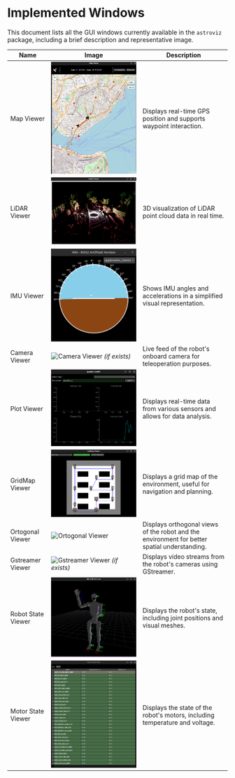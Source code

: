 # Implemented Windows

This document lists all the GUI windows currently available in the `astroviz` package, including a brief description and representative image.

| Name           | Image                                                                 | Description                                                                 |
|----------------|------------------------------------------------------------------------|-----------------------------------------------------------------------------|
| Map Viewer     | ![Map Viewer](images/map_viewer.png)                                  | Displays real-time GPS position and supports waypoint interaction.          |
| LiDAR Viewer   | ![LiDAR Viewer](images/lidar_viewer.png)                              | 3D visualization of LiDAR point cloud data in real time.                    |
| IMU Viewer     | ![IMU Viewer](images/imu_viewer.png)                                  | Shows IMU angles and accelerations in a simplified visual representation.   |
| Camera Viewer  | ![Camera Viewer](images/camera_viewer.png) *(if exists)*              | Live feed of the robot's onboard camera for teleoperation purposes.         |
| Plot Viewer    | ![Plot Viewer](images/plot_viewer.png)                                 | Displays real-time data from various sensors and allows for data analysis.  |
| GridMap Viewer | ![GridMap Viewer](images/grid_map_viewer.png)                           | Displays a grid map of the environment, useful for navigation and planning. |
| Ortogonal Viewer | ![Ortogonal Viewer](images/ortogonal_viewer.png)                     | Displays orthogonal views of the robot and the environment for better spatial understanding. |
| Gstreamer Viewer | ![Gstreamer Viewer](images/gstreamer_viewer.png) *(if exists)* | Displays video streams from the robot's cameras using GStreamer.            |
| Robot State Viewer   | ![Robot State](images/robot_state_viewer.png)                                 | Displays the robot's state, including joint positions and visual meshes.    |
| Motor State Viewer | ![Motor State](images/motor_state_viewer.png)                                 | Displays the state of the robot's motors, including temperature and voltage. |
